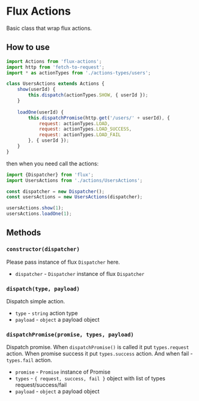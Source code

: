 # Flux Actions

Basic class that wrap flux actions.

## How to use

```js
import Actions from 'flux-actions';
import http from 'fetch-to-request';
import * as actionTypes from './actions-types/users';

class UsersActions extends Actions {
    show(userId) {
        this.dispatch(actionTypes.SHOW, { userId });
    }
    
    loadOne(userId) {
        this.dispatchPromise(http.get('/users/' + userId), {
            request: actionTypes.LOAD,
            request: actionTypes.LOAD_SUCCESS,
            request: actionTypes.LOAD_FAIL
        }, { userId });
    }
}
```

then when you need call the actions:
```js
import {Dispatcher} from 'flux';
import UsersActions from './actions/UsersActions';

const dispatcher = new Dispatcher();
const usersActions = new UsersActions(dispatcher);

usersActions.show(1);
usersActions.loadOne(1);
```

## Methods

### `constructor(dispatcher)`

Please pass instance of flux `Dispatcher` here.

* `dispatcher` - `Dispatcher` instance of flux `Dispatcher`

### `dispatch(type, payload)`

Dispatch simple action.

* `type` - `string` action type
* `payload` - `object` a payload object

### `dispatchPromise(promise, types, payload)`

Dispatch promise. When `dispatchPromise()` is called it put
`types.request` action. When promise success it put `types.success`
action. And when fail - `types.fail` action.

* `promise` - `Promise` instance of Promise
* `types` - `{ request, success, fail }` object with list of types request/success/fail
* `payload` - `object` a payload object
